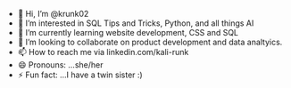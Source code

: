 - 👋 Hi, I’m @krunk02
- 👀 I’m interested in SQL Tips and Tricks, Python, and all things AI
- 🌱 I’m currently learning website development, CSS and SQL
- 💞️ I’m looking to collaborate on product development and data analtyics.
- 📫 How to reach me via linkedin.com/kali-runk
- 😄 Pronouns: ...she/her
- ⚡ Fun fact: ...I have a twin sister :) 

<!---
krunk02/krunk02 is a ✨ special ✨ repository because its `README.md` (this file) appears on your GitHub profile.
You can click the Preview link to take a look at your changes.
--->
